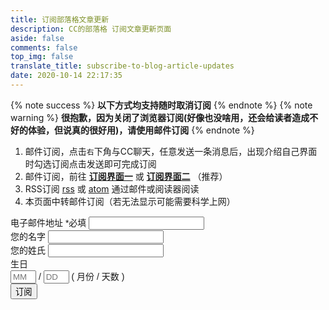 ```yaml
---
title: 订阅部落格文章更新
description: CC的部落格 订阅文章更新页面
aside: false
comments: false
top_img: false
translate_title: subscribe-to-blog-article-updates
date: 2020-10-14 22:17:35
---
```

<script data-pjax js-pjax src="https://code.tidio.co/rmnlrpff1oci9pui1djmeuvx1mftupfq.js" async></script>
<!-- <script>(function(i,s,o,g,r,a,m){i["DaoVoiceObject"]=r;i[r]=i[r]||function(){(i[r].q=i[r].q||[]).push(arguments)},i[r].l=1*new Date();a=s.createElement(o),m=s.getElementsByTagName(o)[0];a.async=1;a.src=g;a.charset="utf-8";m.parentNode.insertBefore(a,m)})(window,document,"script",('https:' == document.location.protocol ? 'https:' : 'http:') + "//widget.daovoice.io/widget/25a36e78.js","daovoice")</script>
<script>daovoice('init', {app_id: "25a36e78"});daovoice('update');</script> -->
{% note success %} **以下方式均支持随时取消订阅** {% endnote %}
{% note warning %} **很抱歉，因为关闭了浏览器订阅(好像也没啥用，还会给读者造成不好的体验，但说真的很好用)，请使用邮件订阅** {% endnote %}

<!-- {% note warning %} **贴心的我为邮件订阅设置了确认订阅，当您填写信息按下订阅键后会收到一封确认邮件，如果你反悔了，直接忽视这封邮件即可；如果你确认要使用邮件订阅的话，你需要查看这封邮件并点击确认订阅，如长时间未收到邮件，记得查看是否被归档到垃圾箱广告或邮件，最好加入白名单以防止错过更新通知哦；开启了图片自适应所以即使用全文输出`html`类型邮件可能会出现图片一直加载中的情况，如果您阅读邮件的客户端不支持`html`会使用纯文本输出** {% endnote %} -->

<!-- 0. 浏览器订阅，在弹出来的窗口点击订阅即可在文章有更新时通过浏览器给您发送通知，不过如果你经到这个界面了，可能已经做了选择，一旦您清除浏览器本站数据，您需要重新订阅 -->
1. 邮件订阅，点击`右`下角与CC聊天，任意发送一条消息后，出现介绍自己界面时勾选订阅点击发送即可完成订阅 
2. 邮件订阅，前往 [**订阅界面一**](https://briefcake.com/s/ccknbc) 或 [**订阅界面二**](https://ccknbc.mailchimpsites.com) （推荐）
3. RSS订阅 [rss](/rss.xml) 或 [atom](/atom.xml) 通过邮件或阅读器阅读
4. 本页面中转邮件订阅（若无法显示可能需要科学上网）

<!-- Begin Mailchimp Signup Form -->
<link href="https://cdn.jsdelivr.net/gh/ccknbc-backup/cdn/css/mailchimp.css" rel="stylesheet" type="text/css">
<style type="text/css">
	#mc_embed_signup{clear:left; font:14px Helvetica,Arial,sans-serif; }
	/* Add your own Mailchimp form style overrides in your site stylesheet or in this style block.
	   We recommend moving this block and the preceding CSS link to the HEAD of your HTML file. */
</style>
<div id="mc_embed_signup">
<form action="https://github.us2.list-manage.com/subscribe/post?u=a0aadd04e3d48349de29068f8&amp;id=7518e18fcd" method="post" id="mc-embedded-subscribe-form" name="mc-embedded-subscribe-form" class="validate" target="_blank" novalidate>
    <div id="mc_embed_signup_scroll">
<div class="mc-field-group">
	<label for="mce-EMAIL">电子邮件地址  <span class="asterisk">*必填</span></label>
	<input type="email" value="" name="EMAIL" class="required email" id="mce-EMAIL">
</div>
<div class="mc-field-group">
	<label for="mce-FNAME">您的名字 </label>
	<input type="text" value="" name="FNAME" class="" id="mce-FNAME">
</div>
<div class="mc-field-group">
	<label for="mce-LNAME">您的姓氏 </label>
	<input type="text" value="" name="LNAME" class="" id="mce-LNAME">
</div>
<div class="mc-field-group size1of2">
	<label for="mce-BIRTHDAY-month">生日 </label>
	<div class="datefield">
		<span class="subfield monthfield"><input class="birthday " type="text" pattern="[0-9]*" value="" placeholder="MM" size="2" maxlength="2" name="BIRTHDAY[month]" id="mce-BIRTHDAY-month"></span> / 
		<span class="subfield dayfield"><input class="birthday " type="text" pattern="[0-9]*" value="" placeholder="DD" size="2" maxlength="2" name="BIRTHDAY[day]" id="mce-BIRTHDAY-day"></span> 
		<span class="small-meta nowrap">( 月份 / 天数 )</span>
	</div>
</div>	<div id="mce-responses" class="clear">
		<div class="response" id="mce-error-response" style="display:none"></div>
		<div class="response" id="mce-success-response" style="display:none"></div>
	</div>    <!-- real people should not fill this in and expect good things - do not remove this or risk form bot signups-->
    <div style="position: absolute; left: -5000px;" aria-hidden="true"><input type="text" name="b_a0aadd04e3d48349de29068f8_7518e18fcd" tabindex="-1" value=""></div>
    <div class="clear"><input type="submit" value="订阅" name="subscribe" id="mc-embedded-subscribe" class="button"></div>
    </div>
</form>
</div>
